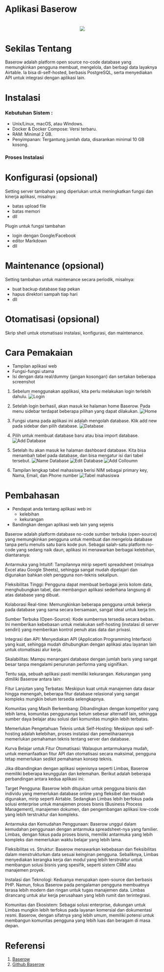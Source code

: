 # Aplikasi Baserow

<h1 align="center"><img src="https://avatars.githubusercontent.com/u/1261496?v=4"></h1>

# Sekilas Tentang

Baserow adalah platform open source no-code database yang memungkinkan pengguna membuat, mengelola, dan berbagi data layaknya Airtable. Ia bisa di-self-hosted, berbasis PostgreSQL, serta menyediakan API untuk integrasi dengan aplikasi lain.

# Instalasi

### Kebutuhan Sistem :
- Unix/Linux, macOS, atau Windows.
- Docker & Docker Compose: Versi terbaru.
- RAM: Minimal 2 GB.
- Penyimpanan: Tergantung jumlah data, disarankan minimal 10 GB kosong.

### Proses Instalasi


# Konfigurasi (opsional)

Setting server tambahan yang diperlukan untuk meningkatkan fungsi dan kinerja aplikasi, misalnya:

- batas upload file
- batas memori
- dll

Plugin untuk fungsi tambahan

- login dengan Google/Facebook
- editor Markdown
- dll

# Maintenance (opsional)

Setting tambahan untuk maintenance secara periodik, misalnya:

- buat backup database tiap pekan
- hapus direktori sampah tiap hari
- dll

# Otomatisasi (opsional)

Skrip shell untuk otomatisasi instalasi, konfigurasi, dan maintenance.

# Cara Pemakaian

- Tampilan aplikasi web
- Fungsi-fungsi utama
- Isi dengan data real/dummy (jangan kosongan) dan sertakan beberapa screenshot

1. Sebelum menggunakan applikasi, kita perlu melakukan login terlebih dahulu.
![Login](cara_pakai/login.png)

2. Setelah login berhasil, akan masuk ke halaman home Baserow. Pada menu sidebar terdapat beberapa pilihan yang dapat dilakukan.
![Home](cara_pakai/homepage.png)

3. Fungsi utama pada aplikasi ini adalah mengolah database. Klik add new pada sidebar dan pilih database. 
![Database](cara_pakai/addDatabase.png)

4. Pilih untuk membuat database baru atau bisa import database. 
![Add Database](cara_pakai/nameDatabase.png)

5. Setelah itu akan masuk ke halaman dashboard database. Kita bisa menambah tabel pada database, dan bisa mengatur isi dari tabel tersebut. 
![Name Database](cara_pakai/database.png)
![Edit Database](cara_pakai/addColloumn.png)
![Add Colloumn](cara_pakai/add.png)

6. Tampilan lengkap tabel mahasiswa berisi NIM sebagai primary key, Nama, Email, dan Phone number
![Tabel mahasiswa](cara_pakai/database_Mahasiswa.png)

# Pembahasan

- Pendapat anda tentang aplikasi web ini
  - kelebihan
  - kekurangan
- Bandingkan dengan aplikasi web lain yang sejenis

Baserow adalah platform database no-code sumber terbuka (open-source) yang memungkinkan pengguna untuk membuat dan mengelola database tanpa perlu menulis satu baris kode pun. Sebagai salah-satu platform no-code yang sedang naik daun, aplikasi ini menawarkan berbagai kelebihan, diantaranya:

Antarmuka yang Intuitif: Tampilannya mirip seperti spreadsheet (misalnya Excel atau Google Sheets), sehingga sangat mudah dipelajari dan digunakan bahkan oleh pengguna non-teknis sekalipun.

Fleksibilitas Tinggi: Pengguna dapat membuat berbagai jenis kolom data, menghubungkan tabel, dan membangun aplikasi sederhana langsung di atas database yang dibuat.

Kolaborasi Real-time: Memungkinkan beberapa pengguna untuk bekerja pada database yang sama secara bersamaan, sangat ideal untuk kerja tim.

Sumber Terbuka (Open-Source): Kode sumbernya tersedia secara bebas. Ini memberikan kebebasan untuk melakukan self-hosting (instalasi di server sendiri) yang memberikan kontrol penuh atas data dan privasi.

Integrasi dan API: Menyediakan API (Application Programming Interface) yang kuat, sehingga mudah dihubungkan dengan aplikasi atau layanan lain untuk otomatisasi alur kerja.

Skalabilitas: Mampu menangani database dengan jumlah baris yang sangat besar tanpa mengalami penurunan performa yang signifikan.

Tentu saja, sebuah aplikasi pasti memiliki kekurangan. Kekurangan yang dimiliki Baserow antara lain:

Fitur Lanjutan yang Terbatas: Meskipun kuat untuk manajemen data dasar hingga menengah, beberapa fitur database relasional yang sangat kompleks mungkin belum tersedia selengkapnya.

Komunitas yang Masih Berkembang: Dibandingkan dengan kompetitor yang lebih lama, komunitas penggunanya belum sebesar alternatif lain, sehingga sumber daya belajar atau solusi dari komunitas mungkin lebih terbatas.

Memerlukan Pengetahuan Teknis untuk Self-Hosting: Meskipun opsi self-hosting adalah kelebihan, proses instalasi dan pemeliharaannya memerlukan pemahaman teknis tentang server dan database.

Kurva Belajar untuk Fitur Otomatisasi: Walaupun antarmukanya mudah, untuk memanfaatkan fitur API dan otomatisasi secara maksimal, pengguna tetap memerlukan sedikit pemahaman konsep teknis.

Jika dibandingkan dengan aplikasi sejenisnya seperti Limbas, Baserow memiliki beberapa keunggulan dan kelemahan. Berikut adalah beberapa perbandingan antara kedua aplikasi ini:

Target Pengguna: Baserow lebih ditujukan untuk pengguna bisnis dan individu yang memerlukan database online yang fleksibel dan mudah digunakan, mirip seperti Airtable. Sedangkan Limbas lebih berfokus pada solusi enterprise untuk manajemen proses bisnis (Business Process Management), manajemen dokumen, dan pengembangan aplikasi low-code yang lebih terstruktur dan kompleks.

Antarmuka dan Kemudahan Penggunaan: Baserow unggul dalam kemudahan penggunaan dengan antarmuka spreadsheet-nya yang familier. Limbas, dengan fokus pada proses bisnis, memiliki antarmuka yang lebih kompleks dan memerlukan waktu belajar yang lebih lama.

Fleksibilitas vs. Struktur: Baserow menawarkan kebebasan dan fleksibilitas dalam menstrukturkan data sesuai keinginan pengguna. Sebaliknya, Limbas menyediakan kerangka kerja dan modul yang lebih terstruktur untuk membangun solusi bisnis yang spesifik, seperti sistem CRM atau manajemen proyek.

Instalasi dan Teknologi: Keduanya merupakan open-source dan berbasis PHP. Namun, fokus Baserow pada pengalaman pengguna membuatnya terasa lebih modern dan ringan untuk tugas manajemen data. Limbas dirancang untuk alur kerja perusahaan yang lebih rumit dan terintegrasi.

Komunitas dan Ekosistem: Sebagai solusi enterprise, dukungan untuk Limbas mungkin lebih terfokus pada layanan komersial dan dokumentasi resmi. Baserow, dengan sifatnya yang lebih umum, memiliki potensi untuk membangun komunitas pengguna yang lebih luas dan beragam di masa depan.

# Referensi

1. [Baserow](https://baserow.io/)
2. [Github Baserow](https://github.com/bram2w/baserow)
